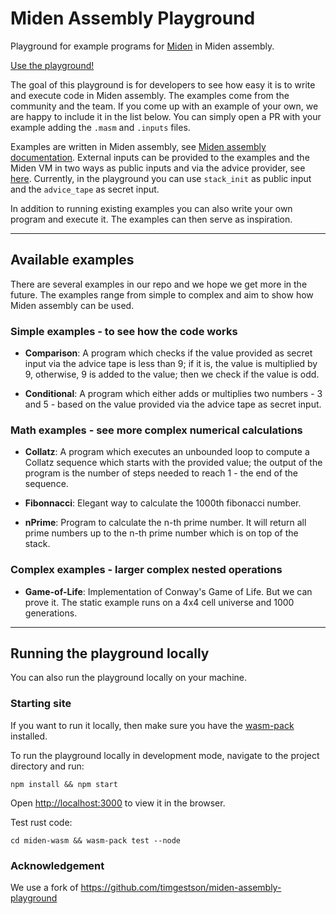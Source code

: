 # Miden Assembly Playground

Playground for example programs for [Miden](https://github.com/maticnetwork/miden) in Miden assembly.

[Use the playground!](https://0xpolygonmiden.github.io/examples/)

The goal of this playground is for developers to see how easy it is to write and execute code in Miden assembly. The examples come from the community and the team. If you come up with an example of your own, we are happy to include it in the list below. You can simply open a PR with your example adding the `.masm` and `.inputs` files.

Examples are written in Miden assembly, see [Miden assembly documentation](https://maticnetwork.github.io/miden/user_docs/assembly/main.html). External inputs can be provided to the examples and the Miden VM in two ways as public inputs and via the advice provider, see [here](https://maticnetwork.github.io/miden/intro/overview.html#inputs-and-outputs). Currently, in the playground you can use `stack_init` as public input and the `advice_tape` as secret input. 

In addition to running existing examples you can also write your own program and execute it. The examples can then serve as inspiration. 

---
## Available examples
There are several examples in our repo and we hope we get more in the future. The examples range from simple to complex and aim to show how Miden assembly can be used.

### Simple examples - to see how the code works

- **Comparison**: A program which checks if the value provided as secret input via the advice tape is less than 9; if it is, the value is multiplied by 9, otherwise, 9 is added to the value; then we check if the value is odd.

- **Conditional**: A program which either adds or multiplies two numbers - 3 and 5 - based on the value provided via the advice tape as secret input.

### Math examples - see more complex numerical calculations 

- **Collatz**: A program which executes an unbounded loop to compute a Collatz sequence which starts with the provided value; the output of the program is the number of steps needed to reach 1 - the end of the sequence.

- **Fibonnacci**: Elegant way to calculate the 1000th fibonacci number. 

- **nPrime**: Program to calculate the n-th prime number. It will return all prime numbers up to the n-th prime number which is on top of the stack. 

### Complex examples - larger complex nested operations

- **Game-of-Life**: Implementation of Conway's Game of Life. But we can prove it. The static example runs on a 4x4 cell universe and 1000 generations.

---
## Running the playground locally

You can also run the playground locally on your machine. 

### Starting site

If you want to run it locally, then make sure you have the [wasm-pack](https://rustwasm.github.io/wasm-pack/installer/) installed.

To run the playground locally in development mode, navigate to the project directory and run:

```
npm install && npm start
```

Open [http://localhost:3000](http://localhost:3000) to view it in the browser.

Test rust code:

```
cd miden-wasm && wasm-pack test --node
```

### Acknowledgement 

We use a fork of https://github.com/timgestson/miden-assembly-playground
